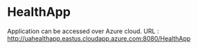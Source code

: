 # HealthApp
Application can be accessed over Azure cloud.
URL : http://uahealthapp.eastus.cloudapp.azure.com:8080/HealthApp
